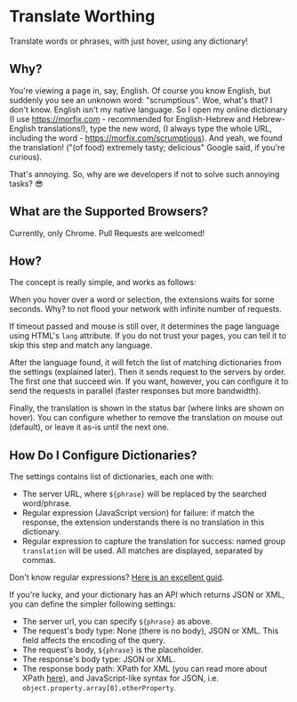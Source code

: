 # Translate Worthing

Translate words or phrases, with just hover, using any dictionary!

## Why?

You're viewing a page in, say, English. Of course you know English, but suddenly you see an unknown word: "scrumptious". Woe, what's that? I don't know. English isn't my native language. So I open my online dictionary (I use https://morfix.com - recommended for English-Hebrew and Hebrew-English translations!),
type the new word, (I always type the whole URL, including the word - https://morfix.com/scrumptious).
And yeah, we found the translation! ("(of food) extremely tasty; delicious" Google said, if you're curious).

That's annoying. So, why are we developers if not to solve such annoying tasks? :sunglasses:

## What are the Supported Browsers?

Currently, only Chrome. Pull Requests are welcomed!

## How?

The concept is really simple, and works as follows:

When you hover over a word or selection, the extensions waits for some seconds. Why? to not flood your network with infinite number of requests.

If timeout passed and mouse is still over, it determines the page language using HTML's `lang` attribute. If you do not trust your pages, you can tell it to skip this step and match any language.

After the language found, it will fetch the list of matching dictionaries from the settings (explained later). Then it sends request to the servers by order. The first one that succeed win. If you want, however, you can configure it to send the requests in parallel (faster responses but more bandwidth).

Finally, the translation is shown in the status bar (where links are shown on hover). You can configure whether to remove the translation on mouse out (default), or leave it as-is until the next one.

## How Do I Configure Dictionaries?

The settings contains list of dictionaries, each one with:

 - The server URL, where `${phrase}` will be replaced by the searched word/phrase.
 - Regular expression (JavaScript version) for failure: if match the response, the extension understands there is no translation in this dictionary.
 - Regular expression to capture the translation for success: named group `translation` will be used. All matches are displayed, separated by commas.

Don't know regular expressions? [Here is an excellent guid](https://developer.mozilla.org/en-US/docs/Web/JavaScript/Guide/Regular_Expressions).

If you're lucky, and your dictionary has an API which returns JSON or XML, you can define the simpler following settings:

 - The server url, you can specify `${phrase}` as above.
 - The request's body type: None (there is no body), JSON or XML. This field affects the encoding of the query.
 - The request's body, `${phrase}` is the placeholder.
 - The response's body type: JSON or XML.
 - The response body path: XPath for XML (you can read more about XPath [here](https://www.w3schools.com/xml/xpath_intro.asp)), and JavaScript-like syntax for JSON, i.e. `object.property.array[0].otherProperty`.
